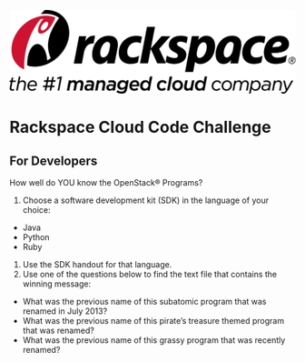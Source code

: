 <p align="center">
  <img src="images/rackspace.png">

  <h1>Rackspace Cloud Code Challenge</h1>
  <h2>For Developers</h2>
  <p>How well do YOU know the OpenStack® Programs?</p>
</p>

1. Choose a software development kit (SDK) in the language of your choice:
  * Java
  * Python
  * Ruby
1. Use the SDK handout for that language.
1. Use one of the questions below to find the text file that contains the winning message:
  * What was the previous name of this subatomic program that was renamed in July 2013?
  * What was the previous name of this pirate’s treasure themed program that was renamed?
  * What was the previous name of this grassy program that was recently renamed?
